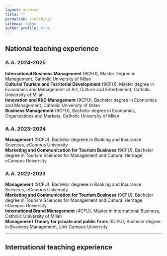 ```yaml
---
layout: archive
title: ""
permalink: /teaching/
sitemap: false
author_profile: true
---
```


## National teaching experience 

### A.A. 2024-2025 ###

**International Business Management** (9CFU), Master Degree in Management, Catholic University of Milan\
**Cultural Tourism and Territorial Development** (9CFU), Master degree in Economics and Management of Art, Culture and Entertaiment, Catholic University of Milan\
**Innovation and R&D Management** (9CFU), Bachelor degree in Economics and Management, Catholic University of Milan\
**Business Management** (9CFU), Bachelor degree in Economics, Organizations and Markets, Catholic University of Milan

### A.A. 2023-2024 ###

**Management** (9CFU), Bachelor degreee in Banking and Insurance Sciences, eCampus University\
**Marketing and Communication for Tourism Business** (9CFU), Bachelor degree in Tourism Sciences for Management and Cultural Heritage, eCampus University
### A.A. 2022-2023 ###
**Management** (9CFU), Bachelor degreee in Banking and Insurance Sciences, eCampus University\
**Marketing and Communication for Tourism Business** (9CFU), Bachelor degree in Tourism Sciences for Management and Cultural Heritage, eCampus University\
**International Brand Management** (4CFU), Master in International Business, Catholic University of Milan\
**Management Theory for private and public firms** (6CFU), Bachelor degree in Business Management, Link Campus University


---

## International teaching experience
